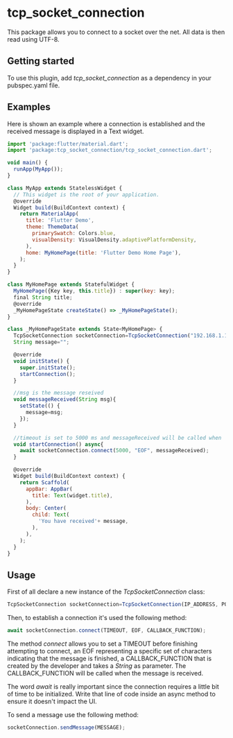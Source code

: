 # tcp_socket_connection

This package allows you to connect to a socket over the net. All data is then read using UTF-8.

## Getting started

To use this plugin, add *tcp_socket_connection* as a dependency in your pubspec.yaml file.

## Examples
Here is shown an example where a connection is established and the received message is displayed in a Text widget.
```javascript
import 'package:flutter/material.dart';
import 'package:tcp_socket_connection/tcp_socket_connection.dart';

void main() {
  runApp(MyApp());
}

class MyApp extends StatelessWidget {
  // This widget is the root of your application.
  @override
  Widget build(BuildContext context) {
    return MaterialApp(
      title: 'Flutter Demo',
      theme: ThemeData(
        primarySwatch: Colors.blue,
        visualDensity: VisualDensity.adaptivePlatformDensity,
      ),
      home: MyHomePage(title: 'Flutter Demo Home Page'),
    );
  }
}

class MyHomePage extends StatefulWidget {
  MyHomePage({Key key, this.title}) : super(key: key);
  final String title;
  @override
  _MyHomePageState createState() => _MyHomePageState();
}

class _MyHomePageState extends State<MyHomePage> {
  TcpSocketConnection socketConnection=TcpSocketConnection("192.168.1.113", 10251);
  String message="";

  @override
  void initState() {
    super.initState();
    startConnection();
  }

  //msg is the message reseived
  void messageReceived(String msg){
    setState(() {
      message=msg;
    });
  }

  //timeout is set to 5000 ms and messageReceived will be called when 'EOF' received
  void startConnection() async{
    await socketConnection.connect(5000, "EOF", messageReceived);
  }

  @override
  Widget build(BuildContext context) {
    return Scaffold(
      appBar: AppBar(
        title: Text(widget.title),
      ),
      body: Center(
        child: Text(
          'You have received'+ message,
        ),
      ),
    );
  }
}
```
## Usage
First of all declare a new instance of the *TcpSocketConnection* class:
```javascript
TcpSocketConnection socketConnection=TcpSocketConnection(IP_ADDRESS, PORT_NUMBER);
```
Then, to establish a connection it's used the following method:

```javascript
await socketConnection.connect(TIMEOUT, EOF, CALLBACK_FUNCTION);
```

The method *connect* allows you to set a TIMEOUT before finishing attempting to connect, an EOF representing a specific set of characters indicating that the message is finished, a CALLBACK_FUNCTION that is created by the developer and takes a *String* as parameter. The CALLBACK_FUNCTION will be called when the message is received.

The word *await* is really important since the connection requires a little bit of time to be initialized. Write that line of code inside an async method to ensure it doesn't impact the UI.

To send a message use the following method:
```javascript
socketConnection.sendMessage(MESSAGE);
```

